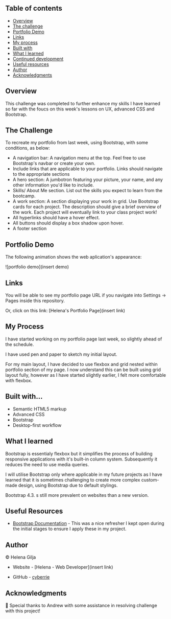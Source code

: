 ## Table of contents

- [Overview](#overview)
- [The challenge](#the-challenge)
- [Portfolio Demo](#portfolio-demo)
- [Links](#links)
- [My process](#my-process)
- [Built with](#built-with)
- [What I learned](#what-i-learned)
- [Continued development](#continued-development)
- [Useful resources](#useful-resources)
- [Author](#author)
- [Acknowledgments](#acknowledgments)

## Overview

This challenge was completed to further enhance my skills I have learned so far with the foucs on this week's lessons on UX, advanced CSS and Bootstrap.

## The Challenge

To recreate my portfolio from last week, using Bootstrap, with some conditions, as below:

- A navigation bar: A navigation menu at the top. Feel free to use Bootstrap's navbar or create your own.
- Include links that are applicable to your portfolio. Links should navigate to the appropriate sections
- A hero section: A jumbotron featuring your picture, your name, and any other information you'd like to include.
- Skills/ About Me section. List out the skills you expect to learn from the bootcamp.
- A work section: A section displaying your work in grid. Use Bootstrap cards for each project. The description should give a brief overview of the work. Each project will eventually link to your class project work!
- All hyperlinks should have a hover effect.
- All buttons should display a box shadow upon hover.
- A footer section

## Portfolio Demo

The following animation shows the web aplication's appearance:

![portfolio demo](insert demo)

## Links

You will be able to see my portfolio page URL if you navigate into Settings → Pages inside this repository.

Or, click on this link: [Helena's Portfolio Page](insert link)

## My Process

I have started working on my portfolio page last week, so slightly ahead of the schedule.

I have used pen and paper to sketch my initial layout.

For my main layout, I have decided to use flexbox and grid nested within portfolio section of my page. I now understand this can be built using grid layout fully, however as I have started slightly earlier, I felt more comfortable with flexbox.

## Built with...

- Semantic HTML5 markup
- Advanced CSS
- Bootstrap
- Desktop-first workflow

## What I learned

Bootstrap is essentialy flexbox but it simplifies the process of building responsive applications with it's built-in column system. Subsequently it reduces the need to use media queries.

I will utilise Bootstrap only where applicable in my future projects as I have learned that it is sometimes challenging to create more complex custom-made design, using Bootstrap due to default stylings.

Bootstrap 4.3. s still more prevalent on websites than a new version.

## Useful Resources

- [Bootstrap Documentation](https://getbootstrap.com/docs/4.3/getting-started/introduction/) - This was a nice refresher I kept open during the initial stages to ensure I apply these in my project.

## Author

©️ Helena Gilja

- Website - [Helena - Web Developer](insert link)

- GitHub - [cyberrie](https://github.com/cyberrie)

## Acknowledgments

🌟 Special thanks to Andrew with some assistance in resolving challenge with this project!
